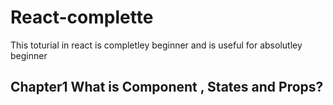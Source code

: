 # React-complette
This toturial in react is completley beginner and is useful for absolutley beginner  
## Chapter1  What is Component , States and Props?
